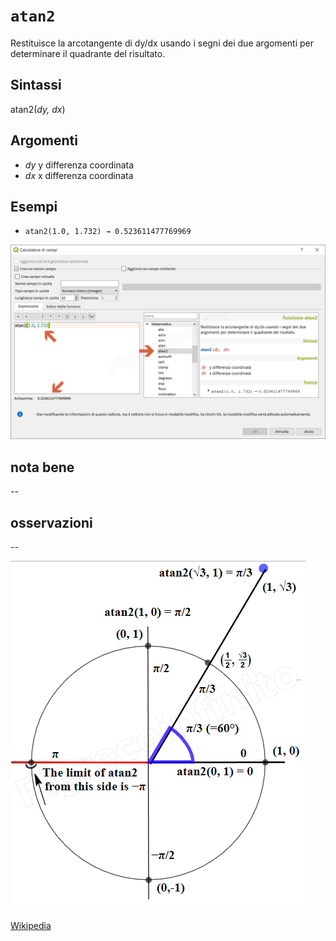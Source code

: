 # `atan2`

Restituisce la arcotangente di dy/dx usando i segni dei due argomenti per determinare il quadrante del risultato.

## Sintassi

atan2(_dy, dx_)

## Argomenti

* _dy_ y differenza coordinata
* _dx_ x differenza coordinata

## Esempi

* `atan2(1.0, 1.732) → 0.523611477769969`

![](/img/matematica/atan2/atan21.png)

## nota bene

--

## osservazioni

--

![](/img/matematica/atan2/atan22.png)

[Wikipedia](https://it.wikipedia.org/wiki/Arcotangente2)